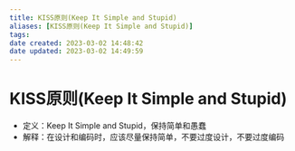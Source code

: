 ```yaml
---
title: KISS原则(Keep It Simple and Stupid)
aliases: [KISS原则(Keep It Simple and Stupid)]
tags: 
date created: 2023-03-02 14:48:42
date updated: 2023-03-02 14:49:59
---
```


# KISS原则(Keep It Simple and Stupid)

- 定义：Keep It Simple and Stupid，保持简单和愚蠢
- 解释：在设计和编码时，应该尽量保持简单，不要过度设计，不要过度编码
